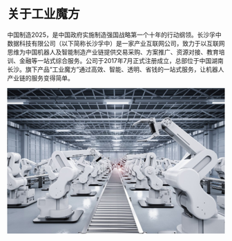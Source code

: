 # 关于工业魔方

中国制造2025，是中国政府实施制造强国战略第一个十年的行动纲领。长沙孚中数据科技有限公司（以下简称长沙孚中）是一家产业互联网公司，致力于以互联网思维为中国机器人及智能制造产业链提供交易采购、方案推广、资源对接、教育培训、金融等一站式综合服务。公司于2017年7月正式注册成立，总部位于中国湖南长沙。旗下产品“工业魔方”通过高效、智能、透明、省钱的一站式服务，让机器人产业链的服务变得简单。

![智能生产线](../_media/关于我们.jpg)